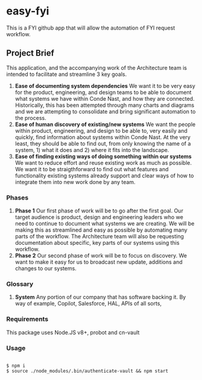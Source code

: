 # easy-fyi

This is a FYI github app that will allow the automation of FYI request workflow.

## Project Brief

This application, and the accompanying work of the Architecture team is intended to facilitate and streamline 3 key goals. 

1. **Ease of documenting system dependencies**
We want it to be very easy for the product, engineering, and design teams to be able to document what systems we have within Conde Nast, and how they are connected. Historically, this has been attempted through many charts and diagrams and we are attempting to consolidate and bring significant automation to the process. 
2. **Ease of human discovery of existing/new systems**
We want the people within product, engineering, and design to be able to, very easily and quickly, find information about systems within Conde Nast. At the very least, they should be able to find out, from only knowing the name of a system, 1) what it does and 2) where it fits into the landscape. 
3. **Ease of finding existing ways of doing something within our systems**
We want to reduce effort and reuse existing work as much as possible. We want it to be straigthforward to find out what features and functionality existing systems already support and clear ways of how to integrate them into new work done by any team. 

### Phases

1. **Phase 1**
Our first phase of work will be to go after the first goal. Our target audience is product, design and engineering leaders who we need to continue to document what systems we are creating. We will be making this as streamlined and easy as possible by automating many parts of the workflow. The Architecture team will also be requesting documentation about specific, key parts of our systems using this workflow. 
2. **Phase 2**
Our second phase of work will be to focus on discovery. We want to make it easy for us to broadcast new update, additions and changes to our systems. 

### Glossary

1. **System**
Any portion of our company that has software backing it. By way of example, Copilot, Salesforce, HAL, APIs of all sorts, 

### Requirements

This package uses Node.JS v8+, probot and cn-vault


### Usage

```shell

$ npm i
$ source ./node_modules/.bin/authenticate-vault && npm start

```

